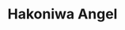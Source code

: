 --- 
title: "Hakoniwa Angel"
publishdate: "2019-10-3T16:48:46+02:00"
src: "https://365manga.net/manga/hakoniwa-angel"
image: "https://data.365manga.net/images/thumbnails/1414-hakoniwa-angel.jpg"
description: "From Manga Abyss: Hasato, finds love at first sight with a model 'peach.' She has entered the high school he attends just before the applications shut. But what is the truth about this 'peach' that she has met there...!?"
---